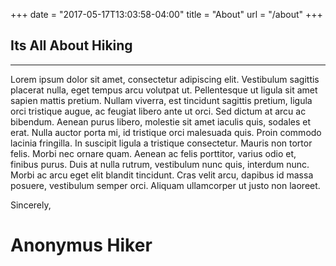 +++
date = "2017-05-17T13:03:58-04:00"
title = "About"
url = "/about"
+++

## Its All About Hiking

---

Lorem ipsum dolor sit amet, consectetur adipiscing elit. Vestibulum sagittis placerat nulla, eget tempus arcu volutpat ut. Pellentesque ut ligula sit amet sapien mattis pretium. Nullam viverra, est tincidunt sagittis pretium, ligula orci tristique augue, ac feugiat libero ante ut orci. Sed dictum at arcu ac bibendum. Aenean purus libero, molestie sit amet iaculis quis, sodales et erat. Nulla auctor porta mi, id tristique orci malesuada quis. Proin commodo lacinia fringilla. In suscipit ligula a tristique consectetur. Mauris non tortor felis. Morbi nec ornare quam. Aenean ac felis porttitor, varius odio et, finibus purus. Duis at nulla rutrum, vestibulum nunc quis, interdum nunc. Morbi ac arcu eget elit blandit tincidunt. Cras velit arcu, dapibus id massa posuere, vestibulum semper orci. Aliquam ullamcorper ut justo non laoreet.

Sincerely,
# Anonymus Hiker
